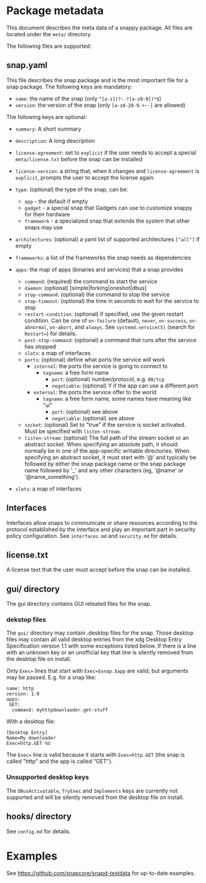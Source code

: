 # Package metadata

This document describes the meta data of a snappy package. All files
are located under the `meta/` directory.

The following files are supported:

## snap.yaml

This file describes the snap package and is the most important file
for a snap package. The following keys are mandatory:

* `name`: the name of the snap (only `^[a-z](?:-?[a-z0-9])*$`)
* `version`: the version of the snap (only `[a-zA-Z0-9.+~-]` are allowed)

The following keys are optional:

* `summary`: A short summary
* `description`: A long description
* `license-agreement`: set to `explicit` if the user needs to accept a
  special `meta/license.txt` before the snap can be installed
* `license-version`: a string that, when it changes and
  `license-agreement` is `explicit`, prompts the user to accept the
  license again.
* `type`: (optional) the type of the snap, can be:
    * `app` - the default if empty
    * `gadget` - a special snap that Gadgets can use to customize snappy for
            their hardware
    * `framework` - a specialized snap that extends the system that other
                  snaps may use

* `architectures`: (optional) a yaml list of supported architectures
                   `["all"]` if empty
* `frameworks`: a list of the frameworks the snap needs as dependencies

* `apps`: the map of apps (binaries and services) that a snap provides
    * `command`: (required) the command to start the service
    * `daemon`: (optional) [simple|forking|oneshot|dbus]
    * `stop-command`: (optional) the command to stop the service
    * `stop-timeout`: (optional) the time in seconds to wait for the
                      service to stop
    * `restart-condition`: (optional) if specified, use the given restart
      condition. Can be one of `on-failure` (default), `never`, `on-success`,
      `on-abnormal`, `on-abort`, and `always`. See `systemd.service(5)`
      (search for `Restart=`) for details.
    * `post-stop-command`: (optional) a command that runs after the service
                          has stopped
    * `slots`: a map of interfaces
    * `ports`: (optional) define what ports the service will work
        * `internal`: the ports the service is going to connect to
            * `tagname`: a free form name
                * `port`: (optional) number/protocol, e.g. `80/tcp`
                * `negotiable`: (optional) Y if the app can use a different port
        * `external`: the ports the service offer to the world
            * `tagname`: a free form name, some names have meaning like "ui"
                * `port`: (optional) see above
                * `negotiable`: (optional) see above
    * `socket`: (optional) Set to "true" if the service is socket activated.
                Must be specified with `listen-stream`.
    * `listen-stream`: (optional) The full path of the stream socket or an
                abstract socket. When specifying an absolute path, it should
                normally be in one of the app-specific writable directories.
                When specifying an abstract socket, it must start with '@' and
                typically be followed by either the snap package name or the
                snap package name followed by '\_' and any other characters
                (eg, '@name' or '@name\_something').

* `slots`: a map of interfaces

## Interfaces

Interfaces allow snaps to communicate or share resources according to the
protocol established by the interface and play an important part in security
policy configuration. See `interfaces.md` and `security.md` for details.

## license.txt

A license text that the user must accept before the snap can be
installed.

## gui/ directory

The gui directory contains GUI releated files for the snap.

### dekstop files

The `gui/` directory may contain .desktop files for the snap. Those
desktop files may contain all valid desktop entries from the xdg
Desktop Entry Specification version 1.1 with some exceptions listed
below. If there is a line with an unknown key or an unofficial key
that line is silently removed from the desktop file on install.

Only `Exec=` lines that start with `Exec=$snap.$app` are valid, but
arguments may be passed. E.g. for a snap like:
```
name: http
version: 1.0
apps:
 GET:
  command: myhttpdownlaoder.get-stuff
```

With a desktop file:
```
[Desktop Entry]
Name=My downloader
Exec=http.GET %U
```

The `Exec=` line is valid because it starts with `Exec=http.GET` (the
snap is called "http" and the app is called "GET").


### Unsupported desktop keys

The `DBusActivatable`, `TryExec` and `Implements` keys are currently
not supported and will be silently removed from the desktop file on
install.

## hooks/ directory

See `config.md` for details.

# Examples

See https://github.com/snapcore/snapd-testdata for up-to-date examples.
